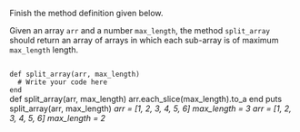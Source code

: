 Finish the method definition given below.

Given an array `arr` and a number `max_length`, the method `split_array` should return an array of arrays in which each sub-array is of maximum `max_length` length.

<codeblock language="ruby" type="exercise" testMode="multipleInput">
<code>
def split_array(arr, max_length)
  # Write your code here
end
</code>

<solution>
def split_array(arr, max_length)
  arr.each_slice(max_length).to_a
end
</solution>

<testcases>
<caller>
puts split_array(arr, max_length)
</caller>
<testcase>
<i>
arr = [1, 2, 3, 4, 5, 6]
max_length = 3
</i>
</testcase>
<testcase>
<i>
arr = [1, 2, 3, 4, 5, 6]
max_length = 2
</i>
</testcase>
</testcases>
</codeblock>